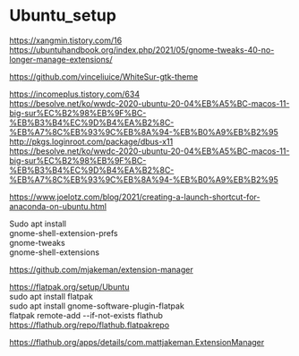 # Ubuntu_setup  

https://xangmin.tistory.com/16  
https://ubuntuhandbook.org/index.php/2021/05/gnome-tweaks-40-no-longer-manage-extensions/  

https://github.com/vinceliuice/WhiteSur-gtk-theme  

https://incomeplus.tistory.com/634  
https://besolve.net/ko/wwdc-2020-ubuntu-20-04%EB%A5%BC-macos-11-big-sur%EC%B2%98%EB%9F%BC-%EB%B3%B4%EC%9D%B4%EA%B2%8C-%EB%A7%8C%EB%93%9C%EB%8A%94-%EB%B0%A9%EB%B2%95  
http://pkgs.loginroot.com/package/dbus-x11  
https://besolve.net/ko/wwdc-2020-ubuntu-20-04%EB%A5%BC-macos-11-big-sur%EC%B2%98%EB%9F%BC-%EB%B3%B4%EC%9D%B4%EA%B2%8C-%EB%A7%8C%EB%93%9C%EB%8A%94-%EB%B0%A9%EB%B2%95  


https://www.joelotz.com/blog/2021/creating-a-launch-shortcut-for-anaconda-on-ubuntu.html





Sudo apt install  
gnome-shell-extension-prefs  
gnome-tweaks  
gnome-shell-extensions  

https://github.com/mjakeman/extension-manager  

https://flatpak.org/setup/Ubuntu  
sudo apt install flatpak  
sudo apt install gnome-software-plugin-flatpak  
flatpak remote-add --if-not-exists flathub https://flathub.org/repo/flathub.flatpakrepo  

https://flathub.org/apps/details/com.mattjakeman.ExtensionManager  
